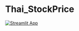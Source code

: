 # Thai_StockPrice
[![Streamlit App](https://static.streamlit.io/badges/streamlit_badge_black_white.svg)](https://share.streamlit.io/r1se23/thai_stockprice/main/app.py)
